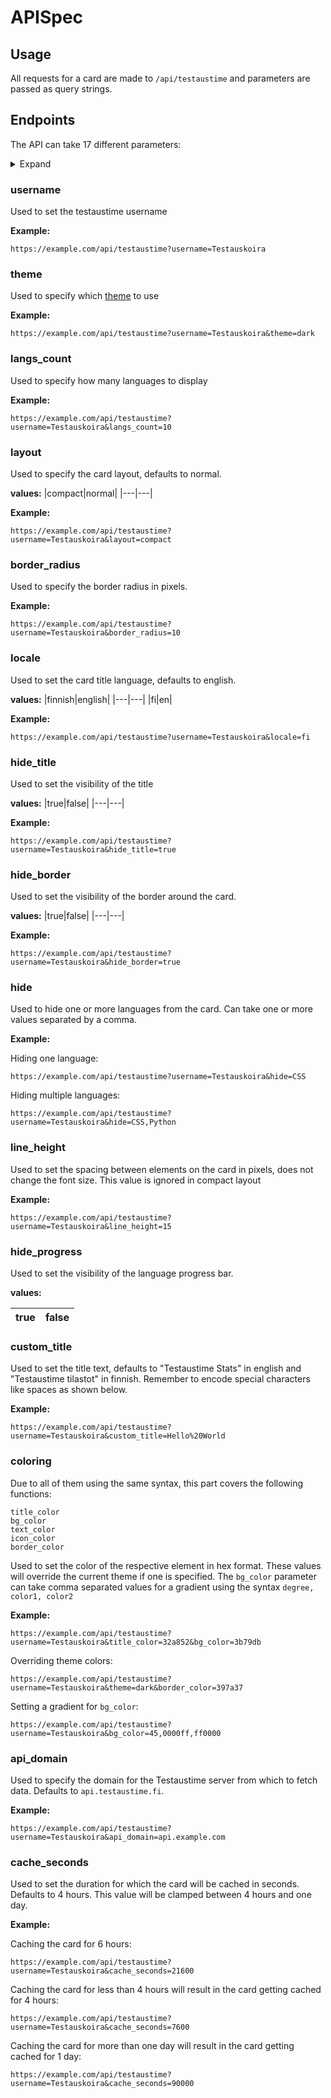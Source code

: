 # APISpec

## Usage

All requests for a card are made to `/api/testaustime` and parameters are passed as query strings.

## Endpoints
The API can take 17 different parameters:
<details>
    <summary>Expand</summary>

- [username](#username)
- [theme](#theme)
- [langs_count](#langs_count)
- [layout](#layout)
- [title_color](#coloring)
- [bg_color](#coloring)
- [text_color](#coloring)
- [icon_color](#coloring)
- [border_radius](#border_radius)
- [border_color](#coloring)
- [locale](#locale)
- [hide_title](#hide_title)
- [hide_border](#hide_border)
- [hide](#hide)
- [line_height](#line_height)
- [hide_progress](#hide_progress)
- [custom_title](#custom_title)
- [api_domain](#api_domain)
- [cache_seconds](#cache_seconds)

</details>

### username <a name="username"></a>
Used to set the testaustime username

**Example:**

    https://example.com/api/testaustime?username=Testauskoira


### theme <a name="theme"></a>
Used to specify which [theme](Themes.md) to use

**Example:**

    https://example.com/api/testaustime?username=Testauskoira&theme=dark

### langs_count <a name="langs_count"></a>
Used to specify how many languages to display

**Example:**

    https://example.com/api/testaustime?username=Testauskoira&langs_count=10

### layout <a name="layout"></a>
Used to specify the card layout, defaults to normal.

**values:**
|compact|normal|
|---|---|

**Example:**

    https://example.com/api/testaustime?username=Testauskoira&layout=compact

### border_radius <a name="border_radius"></a>
Used to specify the border radius in pixels.

**Example:**

    https://example.com/api/testaustime?username=Testauskoira&border_radius=10

### locale <a name="locale"></a>
Used to set the card title language, defaults to english.

**values:**
|finnish|english|
|---|---|
|fi|en|

**Example:**

    https://example.com/api/testaustime?username=Testauskoira&locale=fi

### hide_title <a name="hide_title"></a>
Used to set the visibility of the title

**values:**
|true|false|
|---|---|

**Example:**

    https://example.com/api/testaustime?username=Testauskoira&hide_title=true

### hide_border <a name="hide_border"></a>
Used to set the visibility of the border around the card.

**values:**
|true|false|
|---|---|

**Example:**

    https://example.com/api/testaustime?username=Testauskoira&hide_border=true

### hide <a name="hide"></a>
Used to hide one or more languages from the card. Can take one or more values separated by a comma.

**Example:**

Hiding one language:

    https://example.com/api/testaustime?username=Testauskoira&hide=CSS

Hiding multiple languages:

    https://example.com/api/testaustime?username=Testauskoira&hide=CSS,Python

### line_height <a name="line_height"></a>
Used to set the spacing between elements on the card in pixels, does not change the font size.
This value is ignored in compact layout

**Example:**

    https://example.com/api/testaustime?username=Testauskoira&line_height=15

### hide_progress <a name="hide_progress"></a>
Used to set the visibility of the language progress bar.

**values:**

|true|false|
|---|---|

### custom_title <a name="custom_title"></a>
Used to set the title text, defaults to "Testaustime Stats" in english and "Testaustime tilastot" in finnish. Remember to encode special characters like spaces as shown below.

**Example:**

    https://example.com/api/testaustime?username=Testauskoira&custom_title=Hello%20World


### coloring <a name="coloring"></a>
Due to all of them using the same syntax, this part covers the following functions:

    title_color
    bg_color
    text_color
    icon_color
    border_color

Used to set the color of the respective element in hex format. These values will override the current theme if one is specified.
The `bg_color` parameter can take comma separated values for a gradient using the syntax `degree, color1, color2`

**Example:**

    https://example.com/api/testaustime?username=Testauskoira&title_color=32a852&bg_color=3b79db

Overriding theme colors:

    https://example.com/api/testaustime?username=Testauskoira&theme=dark&border_color=397a37
Setting a gradient for `bg_color`:

    https://example.com/api/testaustime?username=Testauskoira&bg_color=45,0000ff,ff0000

### api_domain <a name="api_domain"></a>
Used to specify the domain for the Testaustime server from which to fetch data. Defaults to `api.testaustime.fi`.

**Example:**

    https://example.com/api/testaustime?username=Testauskoira&api_domain=api.example.com

### cache_seconds <a name="cache_seconds"></a>
Used to set the duration for which the card will be cached in seconds. Defaults to 4 hours. This value will be clamped between 4 hours and one day.

**Example:**

Caching the card for 6 hours:

    https://example.com/api/testaustime?username=Testauskoira&cache_seconds=21600
Caching the card for less than 4 hours will result in the card getting cached for 4 hours:

    https://example.com/api/testaustime?username=Testauskoira&cache_seconds=7600
Caching the card for more than one day will result in the card getting cached for 1 day:

    https://example.com/api/testaustime?username=Testauskoira&cache_seconds=90000
    

